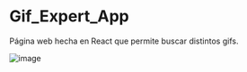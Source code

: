# Gif_Expert_App
 Página web hecha en React que permite buscar distintos gifs.

![image](https://github.com/user-attachments/assets/cee7c05d-72ed-4a25-90d7-2ac0ae509df3)
